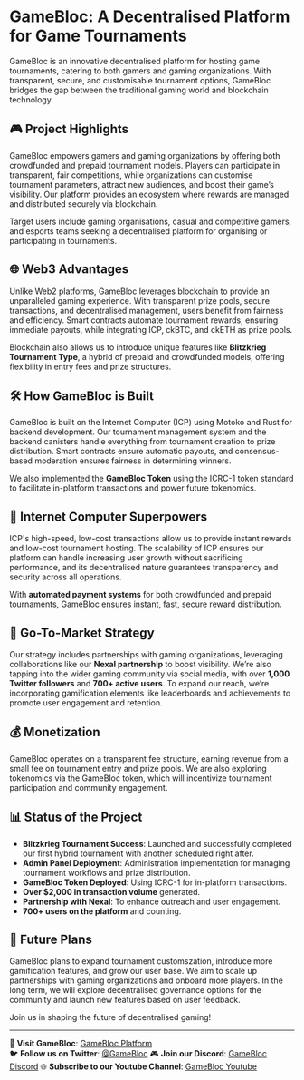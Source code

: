 


# GameBloc: A Decentralised Platform for Game Tournaments

GameBloc is an innovative decentralised platform for hosting game tournaments, catering to both gamers and gaming organizations. With transparent, secure, and customisable tournament options, GameBloc bridges the gap between the traditional gaming world and blockchain technology.

## 🎮 **Project Highlights**
GameBloc empowers gamers and gaming organizations by offering both crowdfunded and prepaid tournament models. Players can participate in transparent, fair competitions, while organizations can customise tournament parameters, attract new audiences, and boost their game’s visibility. Our platform provides an ecosystem where rewards are managed and distributed securely via blockchain.

Target users include gaming organisations, casual and competitive gamers, and esports teams seeking a decentralised platform for organising or participating in tournaments.

## 🌐 **Web3 Advantages**
Unlike Web2 platforms, GameBloc leverages blockchain to provide an unparalleled gaming experience. With transparent prize pools, secure transactions, and decentralised management, users benefit from fairness and efficiency. Smart contracts automate tournament rewards, ensuring immediate payouts, while integrating ICP, ckBTC, and ckETH as prize pools.

Blockchain also allows us to introduce unique features like **Blitzkrieg Tournament Type**, a hybrid of prepaid and crowdfunded models, offering flexibility in entry fees and prize structures. 

## 🛠️ **How GameBloc is Built**
GameBloc is built on the Internet Computer (ICP) using Motoko and Rust for backend development. Our tournament management system and the backend canisters handle everything from tournament creation to prize distribution. Smart contracts ensure automatic payouts, and consensus-based moderation ensures fairness in determining winners.

We also implemented the **GameBloc Token** using the ICRC-1 token standard to facilitate in-platform transactions and power future tokenomics.

## 🔗 **Internet Computer Superpowers**
ICP's high-speed, low-cost transactions allow us to provide instant rewards and low-cost tournament hosting. The scalability of ICP ensures our platform can handle increasing user growth without sacrificing performance, and its decentralised nature guarantees transparency and security across all operations.

With **automated payment systems** for both crowdfunded and prepaid tournaments, GameBloc ensures instant, fast, secure reward distribution.

## 🎯 **Go-To-Market Strategy**
Our strategy includes partnerships with gaming organizations, leveraging collaborations like our **Nexal partnership** to boost visibility. We’re also tapping into the wider gaming community via social media, with over **1,000 Twitter followers** and **700+ active users**. To expand our reach, we’re incorporating gamification elements like leaderboards and achievements to promote user engagement and retention.

## 💰 **Monetization**
GameBloc operates on a transparent fee structure, earning revenue from a small fee on tournament entry and prize pools. We are also exploring tokenomics via the GameBloc token, which will incentivize tournament participation and community engagement.

## 📊 **Status of the Project**
- **Blitzkrieg Tournament Success**: Launched and successfully completed our first hybrid tournament with another scheduled right after.
- **Admin Panel Deployment**: Administration implementation for managing tournament workflows and prize distribution.
- **GameBloc Token Deployed**: Using ICRC-1 for in-platform transactions.
- **Over $2,000 in transaction volume** generated.
- **Partnership with Nexal**: To enhance outreach and user engagement.
- **700+ users on the platform** and counting.

## 🚀 **Future Plans**
GameBloc plans to expand tournament customszation, introduce more gamification features, and grow our user base. We aim to scale up partnerships with gaming organizations and onboard more players. In the long term, we will explore decentralised governance options for the community and launch new features based on user feedback.

Join us in shaping the future of decentralised gaming!

---

🔗 **Visit GameBloc**: [GameBloc Platform](https://cv4ma-4qaaa-aaaal-adntq-cai.icp0.io/)  
🐦 **Follow us on Twitter**: [@GameBloc](https://x.com/game_bloc)
🎮 **Join our Discord**: [GameBloc Discord](https://discord.gg/CpUUnkt2)
🌐 **Subscribe to our Youtube Channel**: [GameBloc Youtube](https://www.youtube.com/@Game_bloc)


